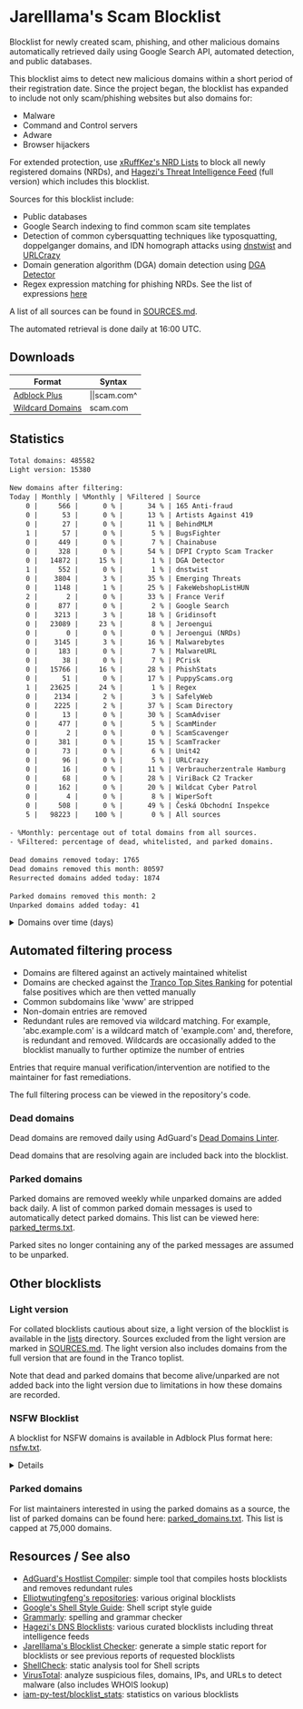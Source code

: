 # Jarelllama's Scam Blocklist

Blocklist for newly created scam, phishing, and other malicious domains automatically retrieved daily using Google Search API, automated detection, and public databases.

This blocklist aims to detect new malicious domains within a short period of their registration date. Since the project began, the blocklist has expanded to include not only scam/phishing websites but also domains for:

- Malware
- Command and Control servers
- Adware
- Browser hijackers

For extended protection, use [xRuffKez's NRD Lists](https://github.com/xRuffKez/NRD) to block all newly registered domains (NRDs), and [Hagezi's Threat Intelligence Feed](https://github.com/hagezi/dns-blocklists?tab=readme-ov-file#tif) (full version) which includes this blocklist.

Sources for this blocklist include:

- Public databases
- Google Search indexing to find common scam site templates
- Detection of common cybersquatting techniques like typosquatting, doppelganger domains, and IDN homograph attacks using [dnstwist](https://github.com/elceef/dnstwist) and [URLCrazy](https://github.com/urbanadventurer/urlcrazy)
- Domain generation algorithm (DGA) domain detection using [DGA Detector](https://github.com/exp0se/dga_detector)
- Regex expression matching for phishing NRDs. See the list of expressions [here](https://github.com/jarelllama/Scam-Blocklist/blob/main/config/phishing_detection.csv)

A list of all sources can be found in [SOURCES.md](https://github.com/jarelllama/Scam-Blocklist/blob/main/SOURCES.md).

The automated retrieval is done daily at 16:00 UTC.

## Downloads

| Format | Syntax |
| --- | --- |
| [Adblock Plus](https://raw.githubusercontent.com/jarelllama/Scam-Blocklist/main/lists/adblock/scams.txt) | \|\|scam.com^ |
| [Wildcard Domains](https://raw.githubusercontent.com/jarelllama/Scam-Blocklist/main/lists/wildcard_domains/scams.txt) | scam.com |

## Statistics

``` text
Total domains: 485582
Light version: 15380

New domains after filtering:
Today | Monthly | %Monthly | %Filtered | Source
    0 |     566 |      0 % |      34 % | 165 Anti-fraud
    0 |      53 |      0 % |      13 % | Artists Against 419
    0 |      27 |      0 % |      11 % | BehindMLM
    1 |      57 |      0 % |       5 % | BugsFighter
    0 |     449 |      0 % |       7 % | Chainabuse
    0 |     328 |      0 % |      54 % | DFPI Crypto Scam Tracker
    0 |   14872 |     15 % |       1 % | DGA Detector
    1 |     552 |      0 % |       1 % | dnstwist
    0 |    3804 |      3 % |      35 % | Emerging Threats
    0 |    1148 |      1 % |      25 % | FakeWebshopListHUN
    2 |       2 |      0 % |      33 % | France Verif
    0 |     877 |      0 % |       2 % | Google Search
    0 |    3213 |      3 % |      18 % | Gridinsoft
    0 |   23089 |     23 % |       8 % | Jeroengui
    0 |       0 |      0 % |       0 % | Jeroengui (NRDs)
    0 |    3145 |      3 % |      16 % | Malwarebytes
    0 |     183 |      0 % |       7 % | MalwareURL
    0 |      38 |      0 % |       7 % | PCrisk
    0 |   15766 |     16 % |      28 % | PhishStats
    0 |      51 |      0 % |      17 % | PuppyScams.org
    1 |   23625 |     24 % |       1 % | Regex
    0 |    2134 |      2 % |       3 % | SafelyWeb
    0 |    2225 |      2 % |      37 % | Scam Directory
    0 |      13 |      0 % |      30 % | ScamAdviser
    0 |     477 |      0 % |       5 % | ScamMinder
    0 |       2 |      0 % |       0 % | ScamScavenger
    0 |     381 |      0 % |      15 % | ScamTracker
    0 |      73 |      0 % |       6 % | Unit42
    0 |      96 |      0 % |       5 % | URLCrazy
    0 |      16 |      0 % |      11 % | Verbraucherzentrale Hamburg
    0 |      68 |      0 % |      28 % | ViriBack C2 Tracker
    0 |     162 |      0 % |      20 % | Wildcat Cyber Patrol
    0 |       4 |      0 % |       8 % | WiperSoft
    0 |     508 |      0 % |      49 % | Česká Obchodní Inspekce
    5 |   98223 |    100 % |       0 % | All sources

- %Monthly: percentage out of total domains from all sources.
- %Filtered: percentage of dead, whitelisted, and parked domains.

Dead domains removed today: 1765
Dead domains removed this month: 80597
Resurrected domains added today: 1874

Parked domains removed this month: 2
Unparked domains added today: 41
```

<details>
<summary>Domains over time (days)</summary>

![Domains over time](https://raw.githubusercontent.com/iam-py-test/blocklist_stats/main/stats/Jarelllamas_Scam_Blocklist.png)

Courtesy of iam-py-test/blocklist_stats.
</details>

## Automated filtering process

- Domains are filtered against an actively maintained whitelist
- Domains are checked against the [Tranco Top Sites Ranking](https://tranco-list.eu/) for potential false positives which are then vetted manually
- Common subdomains like 'www' are stripped
- Non-domain entries are removed
- Redundant rules are removed via wildcard matching. For example, 'abc.example.com' is a wildcard match of 'example.com' and, therefore, is redundant and removed. Wildcards are occasionally added to the blocklist manually to further optimize the number of entries

Entries that require manual verification/intervention are notified to the maintainer for fast remediations.

The full filtering process can be viewed in the repository's code.

### Dead domains

Dead domains are removed daily using AdGuard's [Dead Domains Linter](https://github.com/AdguardTeam/DeadDomainsLinter).

Dead domains that are resolving again are included back into the blocklist.

### Parked domains

Parked domains are removed weekly while unparked domains are added back daily. A list of common parked domain messages is used to automatically detect parked domains. This list can be viewed here: [parked_terms.txt](https://github.com/jarelllama/Scam-Blocklist/blob/main/config/parked_terms.txt).

Parked sites no longer containing any of the parked messages are assumed to be unparked.

## Other blocklists

### Light version

For collated blocklists cautious about size, a light version of the blocklist is available in the [lists](https://github.com/jarelllama/Scam-Blocklist/tree/main/lists) directory. Sources excluded from the light version are marked in [SOURCES.md](https://github.com/jarelllama/Scam-Blocklist/blob/main/SOURCES.md). The light version also includes domains from the full version that are found in the Tranco toplist.

Note that dead and parked domains that become alive/unparked are not added back into the light version due to limitations in how these domains are recorded.

### NSFW Blocklist

A blocklist for NSFW domains is available in Adblock Plus format here:
[nsfw.txt](https://raw.githubusercontent.com/jarelllama/Scam-Blocklist/main/lists/adblock/nsfw.txt).

<details>
<summary>Details</summary>
<ul>
<li>Domains are automatically retrieved from the Tranco Top Sites Ranking daily</li>
<li>Dead domains are removed daily</li>
<li>Note that resurrected domains are not added back</li>
<li>Note that parked domains are not checked for</li>
</ul>
Total domains: 13786
<br>
<br>
This blocklist does not just include adult videos, but also NSFW content of the artistic variety (rule34, illustrations, etc).
</details>

### Parked domains

For list maintainers interested in using the parked domains as a source, the list of parked domains can be found here: [parked_domains.txt](https://github.com/jarelllama/Scam-Blocklist/blob/main/data/parked_domains.txt). This list is capped at 75,000 domains.

## Resources / See also

- [AdGuard's Hostlist Compiler](https://github.com/AdguardTeam/HostlistCompiler): simple tool that compiles hosts blocklists and removes redundant rules
- [Elliotwutingfeng's repositories](https://github.com/elliotwutingfeng?tab=repositories): various original blocklists
- [Google's Shell Style Guide](https://google.github.io/styleguide/shellguide.html): Shell script style guide
- [Grammarly](https://grammarly.com/): spelling and grammar checker
- [Hagezi's DNS Blocklists](https://github.com/hagezi/dns-blocklists): various curated blocklists including threat intelligence feeds
- [Jarelllama's Blocklist Checker](https://github.com/jarelllama/Blocklist-Checker): generate a simple static report for blocklists or see previous reports of requested blocklists
- [ShellCheck](https://github.com/koalaman/shellcheck): static analysis tool for Shell scripts
- [VirusTotal](https://www.virustotal.com/): analyze suspicious files, domains, IPs, and URLs to detect malware (also includes WHOIS lookup)
- [iam-py-test/blocklist_stats](https://github.com/iam-py-test/blocklist_stats): statistics on various blocklists
